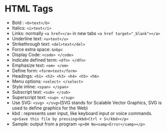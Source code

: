 # HTML Tags

- Bold : `<b>text</b>`  
- Italics: `<i>text</i>`
- Links: normally `<a href></a>` in new tabs `<a href target="_blank"></a>` 
- Underline text: `<u>text</u>`
- Strikethrough text: `<del>text</del>`
- Force extra space: `&nbpc`
- Display Code: `<code> </code>`
- Indicate defined term: `<dfn> </dfn>`
- Emphasize text: `<em> </em>`
- Define form: `<form>text</form>`
- Headings: `<h1> <h2> <h3> <h4> <h5> <h6>`
- Menu options: `<select> </select>`
- Style inline: `<span> </span>`
- Subscript text: `<sub> </sub>`
- Superscript text: `<sup> </sup>`
- Use SVG: `<svg> </svg>`(SVG stands for Scalable Vector Graphics, SVG is used to define graphics for the Web)
- kbd : represents user input, like keyboard input or voice commands. 
        `<p>Save this file by pressing<kbd>Ctrl + S</kbd></p>`
- Sample: output from a program `<p>OH No<samp>Error</samp></p>`
